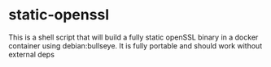 # static-openssl
This is a shell script that will build a fully static openSSL binary in a docker container using debian:bullseye. It is fully portable and should work without external deps 
